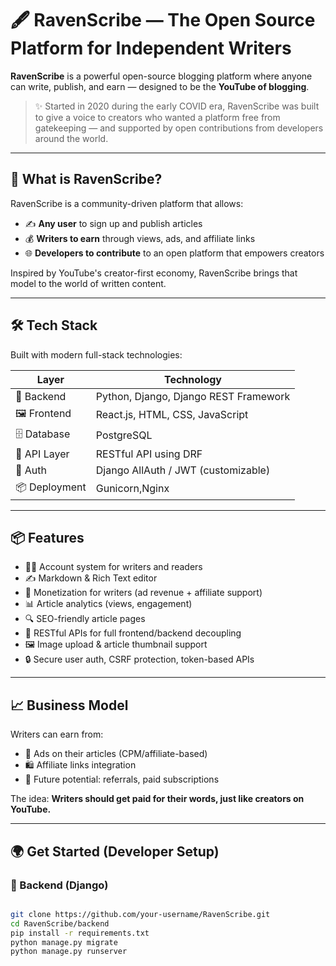 # 🖋️ RavenScribe — The Open Source Platform for Independent Writers

**RavenScribe** is a powerful open-source blogging platform where anyone can write, publish, and earn — designed to be the **YouTube of blogging**.

> ✨ Started in 2020 during the early COVID era, RavenScribe was built to give a voice to creators who wanted a platform free from gatekeeping — and supported by open contributions from developers around the world.

---

## 🚀 What is RavenScribe?

RavenScribe is a community-driven platform that allows:

- ✍️ **Any user** to sign up and publish articles
- 💰 **Writers to earn** through views, ads, and affiliate links
- 🌐 **Developers to contribute** to an open platform that empowers creators

Inspired by YouTube's creator-first economy, RavenScribe brings that model to the world of written content.

---

## 🛠️ Tech Stack

Built with modern full-stack technologies:

| Layer         | Technology                            |
|---------------|----------------------------------------|
| 🧠 Backend     | Python, Django, Django REST Framework   |
| 🖼️ Frontend    | React.js, HTML, CSS, JavaScript         |
| 🗄️ Database    | PostgreSQL                              |
| 🔗 API Layer   | RESTful API using DRF                   |
| 🔐 Auth        | Django AllAuth / JWT (customizable)     |
| 📦 Deployment  | Gunicorn,Nginx    |

---

## 📦 Features

- 🧑‍💻 Account system for writers and readers
- ✍️ Markdown & Rich Text editor
- 💸 Monetization for writers (ad revenue + affiliate support)
- 📊 Article analytics (views, engagement)
- 🔍 SEO-friendly article pages
- 🧾 RESTful APIs for full frontend/backend decoupling
- 🖼️ Image upload & article thumbnail support
- 🔒 Secure user auth, CSRF protection, token-based APIs

---

## 📈 Business Model

Writers can earn from:

- 📢 Ads on their articles (CPM/affiliate-based)
- 🛍️ Affiliate links integration
- 🔁 Future potential: referrals, paid subscriptions

The idea: **Writers should get paid for their words, just like creators on YouTube.**

---

## 🌍 Get Started (Developer Setup)

### 🔧 Backend (Django)

```bash

git clone https://github.com/your-username/RavenScribe.git
cd RavenScribe/backend
pip install -r requirements.txt
python manage.py migrate
python manage.py runserver
